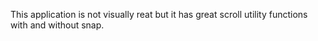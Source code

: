 This application is not visually reat but it has great scroll utility functions with and without snap.
